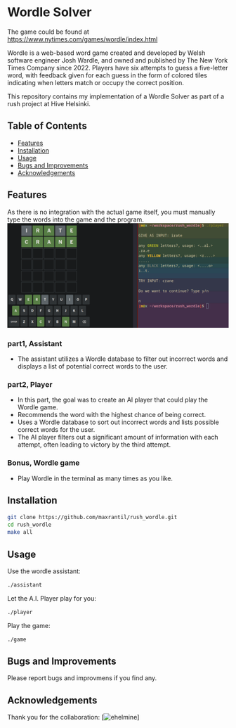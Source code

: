 # Wordle Solver

The game could be found at https://www.nytimes.com/games/wordle/index.html

Wordle is a web-based word game created and developed by Welsh software engineer Josh Wardle, and owned and published by The New York Times Company since 2022. Players have six attempts to guess a five-letter word, with feedback given for each guess in the form of colored tiles indicating when letters match or occupy the correct position.

This repository contains my implementation of a Wordle Solver as part of a rush project at Hive Helsinki.

## Table of Contents
- [Features](#features)
- [Installation](#installation)
- [Usage](#usage)
- [Bugs and Improvements](#bugs-and-improvements)
- [Acknowledgements](#acknowledgements)

## Features
As there is no integration with the actual game itself, you must manually type the words into the game and the program.
![Screenshot of the game](./demo.png "Game Screenshot")

### part1, Assistant
  - The assistant utilizes a Wordle database to filter out incorrect words and displays a list of potential correct words to the user.

### part2, Player
- In this part, the goal was to create an AI player that could play the Wordle game.
- Recommends the word with the highest chance of being correct.
- Uses a Wordle database to sort out incorrect words and lists possible correct words for the user.
- The AI player filters out a significant amount of information with each attempt, often leading to victory by the third attempt.

### Bonus, Wordle game
- Play Wordle in the terminal as many times as you like.

## Installation

```sh
git clone https://github.com/maxrantil/rush_wordle.git
cd rush_wordle
make all
```

## Usage

Use the wordle assistant:
```sh
./assistant
```


Let the A.I. Player play for you:
```sh
./player
```

Play the game:
```sh
./game
```

## Bugs and Improvements

Please report bugs and improvmens if you find any.

## Acknowledgements

Thank you for the collaboration: [![ehelmine](https://github.com/ehelmine)]

